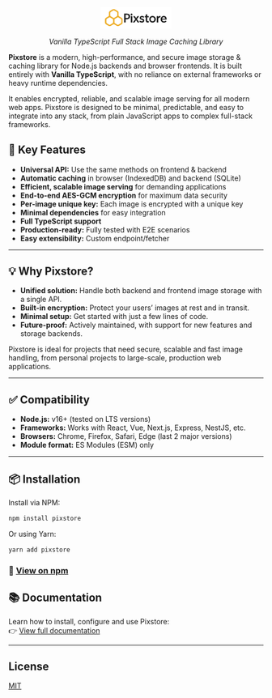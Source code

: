 <p align="center">
  <img src="docusaurus/static/img/logo_w_text.png" width="140" />
</p>

<p align="center"><em>Vanilla TypeScript Full Stack Image Caching Library</em></p>

**Pixstore** is a modern, high-performance, and secure image storage & caching library for Node.js backends and browser frontends. It is built entirely with **Vanilla TypeScript**, with no reliance on external frameworks or heavy runtime dependencies.

It enables encrypted, reliable, and scalable image serving for all modern web apps. Pixstore is designed to be minimal, predictable, and easy to integrate into any stack, from plain JavaScript apps to complex full-stack frameworks.

## 🔑 Key Features

- **Universal API:** Use the same methods on frontend & backend
- **Automatic caching** in browser (IndexedDB) and backend (SQLite)
- **Efficient, scalable image serving** for demanding applications
- **End-to-end AES-GCM encryption** for maximum data security
- **Per-image unique key:** Each image is encrypted with a unique key
- **Minimal dependencies** for easy integration
- **Full TypeScript support**
- **Production-ready:** Fully tested with E2E scenarios
- **Easy extensibility:** Custom endpoint/fetcher

---

## 💡 Why Pixstore?

- **Unified solution:** Handle both backend and frontend image storage with a single API.
- **Built-in encryption:** Protect your users’ images at rest and in transit.
- **Minimal setup:** Get started with just a few lines of code.
- **Future-proof:** Actively maintained, with support for new features and storage backends.

Pixstore is ideal for projects that need secure, scalable and fast image handling, from personal projects to large-scale, production web applications.

---

## ✅ Compatibility

- **Node.js:** v16+ (tested on LTS versions)
- **Frameworks:** Works with React, Vue, Next.js, Express, NestJS, etc.
- **Browsers:** Chrome, Firefox, Safari, Edge (last 2 major versions)
- **Module format:** ES Modules (ESM) only

---

## 📦 Installation

Install via NPM:

```bash
npm install pixstore
```

Or using Yarn:

```bash
yarn add pixstore
```

### 📄 [View on npm](https://www.npmjs.com/package/pixstore)

## 📚 Documentation

Learn how to install, configure and use Pixstore:  
👉 [View full documentation](https://sdenizozturk.github.io/pixstore)

---

## License

[MIT](LICENSE)

